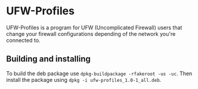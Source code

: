 # UFW-Profiles

UFW-Profiles is a program for UFW (Uncomplicated Firewall) users that change your firewall configurations depending of the network you're connected to.

## Building and installing

To build the deb package use ``dpkg-buildpackage -rfakeroot -us -uc``.
Then install the package using ``dpkg -i ufw-profiles_1.0-1_all.deb``.



